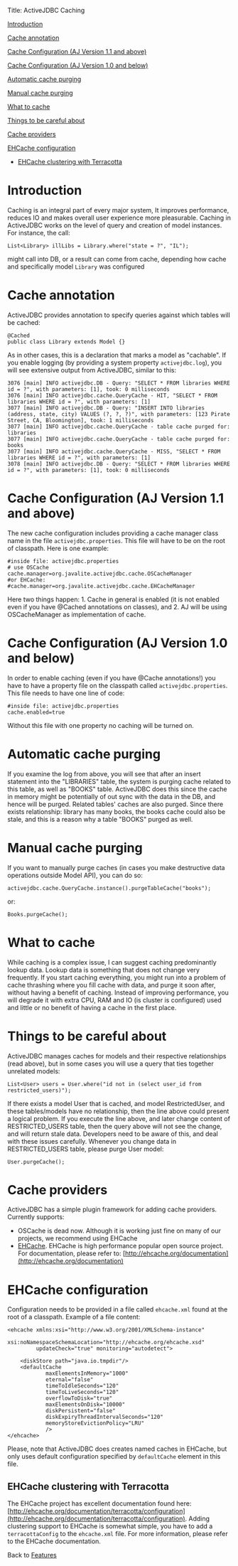 Title: ActiveJDBC Caching

[Introduction](#Introduction)

[Cache annotation](#Cache_annotation)

[Cache Configuration (AJ Version 1.1 and above)](#Cache_Configuration__AJ_Version_1_1_and_above_)

[Cache Configuration (AJ Version 1.0 and below)](#Cache_Configuration__AJ_Version_1_0_and_below_)

[Automatic cache purging](#Automatic_cache_purging)

[Manual cache purging](#Manual_cache_purging)

[What to cache](#What_to_cache)

[Things to be careful about](#Things_to_be_careful_about)

[Cache providers](#Cache_providers)

[EHCache configuration](#EHCache_configuration)

-   [EHCache clustering with Terracotta](#EHCache_clustering_with_Terracotta)

Introduction
============

Caching is an integral part of every major system, It improves performance, reduces IO and makes overall user experience more pleasurable. Caching in ActiveJDBC works on the level of query and creation of model instances. For instance, the call:

~~~~ {.prettyprint}
List<Library> illLibs = Library.where("state = ?", "IL");
~~~~

might call into DB, or a result can come from cache, depending how cache and specifically model `Library` was configured

Cache annotation
================

ActiveJDBC provides annotation to specify queries against which tables will be cached:

~~~~ {.prettyprint}
@Cached
public class Library extends Model {}
~~~~

As in other cases, this is a declaration that marks a model as "cachable". If you enable logging (by providing a system property `activejdbc.log`), you will see extensive output from ActiveJDBC, similar to this:

~~~~ {.prettyprint}
3076 [main] INFO activejdbc.DB - Query: "SELECT * FROM libraries WHERE id = ?", with parameters: [1], took: 0 milliseconds
3076 [main] INFO activejdbc.cache.QueryCache - HIT, "SELECT * FROM libraries WHERE id = ?", with parameters: [1]
3077 [main] INFO activejdbc.DB - Query: "INSERT INTO libraries (address, state, city) VALUES (?, ?, ?)", with parameters: [123 Pirate Street, CA, Bloomington], took: 1 milliseconds
3077 [main] INFO activejdbc.cache.QueryCache - table cache purged for: libraries
3077 [main] INFO activejdbc.cache.QueryCache - table cache purged for: books
3077 [main] INFO activejdbc.cache.QueryCache - MISS, "SELECT * FROM libraries WHERE id = ?", with parameters: [1]
3078 [main] INFO activejdbc.DB - Query: "SELECT * FROM libraries WHERE id = ?", with parameters: [1], took: 0 milliseconds
~~~~

Cache Configuration (AJ Version 1.1 and above)
==============================================

The new cache configuration includes providing a cache manager class name in the file `activejdbc.properties`. This file will have to be on the root of classpath. Here is one example:

~~~~ {.prettyprint}
#inside file: activejdbc.properties
# use OSCache
cache.manager=org.javalite.activejdbc.cache.OSCacheManager
#or EHCache:
#cache.manager=org.javalite.activejdbc.cache.EHCacheManager
~~~~

Here two things happen: 1. Cache in general is enabled (it is not enabled even if you have @Cached annotations on classes), and 2. AJ will be using OSCacheManager as implementation of cache.

Cache Configuration (AJ Version 1.0 and below)
==============================================

In order to enable caching (even if you have @Cache annotations!) you have to have a property file on the classpath called `activejdbc.properties`. This file needs to have one line of code:

~~~~ {.prettyprint}
#inside file: activejdbc.properties
cache.enabled=true
~~~~

Without this file with one property no caching will be turned on.

Automatic cache purging
=======================

If you examine the log from above, you will see that after an insert statement into the "LIBRARIES" table, the system is purging cache related to this table, as well as "BOOKS" table. ActiveJDBC does this since the cache in memory might be potentially of out sync with the data in the DB, and hence will be purged. Related tables' caches are also purged. Since there exists relationship: library has many books, the books cache could also be stale, and this is a reason why a table "BOOKS" purged as well.

Manual cache purging
====================

If you want to manually purge caches (in cases you make destructive data operations outside Model API), you can do so:

~~~~ {.prettyprint}
activejdbc.cache.QueryCache.instance().purgeTableCache("books");
~~~~

or:

~~~~ {.prettyprint}
Books.purgeCache();
~~~~

What to cache
=============

While caching is a complex issue, I can suggest caching predominantly lookup data. Lookup data is something that does not change very frequently. If you start caching everything, you might run into a problem of cache thrashing where you fill cache with data, and purge it soon after, without having a benefit of caching. Instead of improving performance, you will degrade it with extra CPU, RAM and IO (is cluster is configured) used and little or no benefit of having a cache in the first place.

Things to be careful about
==========================

ActiveJDBC manages caches for models and their respective relationships (read above), but in some cases you will use a query that ties together unrelated models:

~~~~ {.prettyprint}
List<User> users = User.where("id not in (select user_id from restricted_users)");
~~~~

If there exists a model User that is cached, and model RestrictedUser, and these tables/models have no relationship, then the line above could present a logical problem. If you execute the line above, and later change content of RESTRICTED\_USERS table, then the query above will not see the change, and will return stale data. Developers need to be aware of this, and deal with these issues carefully. Whenever you change data in RESTRICTED\_USERS table, please purge User model:

~~~~ {.prettyprint}
User.purgeCache();
~~~~

Cache providers
===============

ActiveJDBC has a simple plugin framework for adding cache providers. Currently supports:

-   OSCache is dead now. Although it is working just fine on many of our projects, we recommend using EHCache
-   [EHCache](http://ehcache.org/). EHCache is high performance popular open source project. For documentation, please refer to: [http://ehcache.org/documentation](http://ehcache.org/documentation)

EHCache configuration
=====================

Configuration needs to be provided in a file called `ehcache.xml` found at the root of a classpath. Example of a file content:

~~~~ {.prettyprint}
<ehcache xmlns:xsi="http://www.w3.org/2001/XMLSchema-instance"
         xsi:noNamespaceSchemaLocation="http://ehcache.org/ehcache.xsd"
         updateCheck="true" monitoring="autodetect">

    <diskStore path="java.io.tmpdir"/>
    <defaultCache
            maxElementsInMemory="1000"
            eternal="false"
            timeToIdleSeconds="120"
            timeToLiveSeconds="120"
            overflowToDisk="true"
            maxElementsOnDisk="10000"
            diskPersistent="false"
            diskExpiryThreadIntervalSeconds="120"
            memoryStoreEvictionPolicy="LRU"
            />
</ehcache>
~~~~

Please, note that ActiveJDBC does creates named caches in EHCache, but only uses default configuration specified by `defaultCache` element in this file.

EHCache clustering with Terracotta
----------------------------------

The EHCache project has excellent documentation found here: [http://ehcache.org/documentation/terracotta/configuration](http://ehcache.org/documentation/terracotta/configuration). Adding clustering support to EHCache is somewhat simple, you have to add a `terracottaConfig` to the `ehcache.xml` file. For more information, please refer to the EHCache documentation.

Back to [Features](Features)
